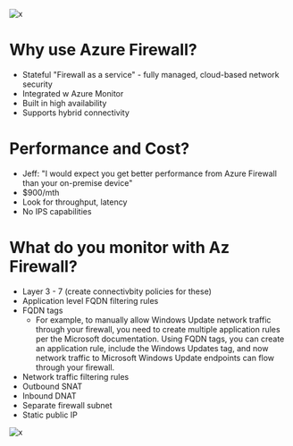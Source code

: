 ![x](https://i.imgur.com/D573l9E.png)

# Why use Azure Firewall?

- Stateful "Firewall as a service" - fully managed, cloud-based network security
- Integrated w Azure Monitor
- Built in high availability
- Supports hybrid connectivity

# Performance and Cost?
- Jeff: "I would expect you get better performance from Azure Firewall than your on-premise device"
- $900/mth
- Look for throughput, latency
- No IPS capabilities

# What do you monitor with Az Firewall?
- Layer 3 - 7 (create connectivbity policies for these)
- Application level FQDN filtering rules
- FQDN tags
    - For example, to manually allow Windows Update network traffic through your firewall, you need to create multiple application rules per the Microsoft documentation. Using FQDN tags, you can create an application rule, include the Windows Updates tag, and now network traffic to Microsoft Windows Update endpoints can flow through your firewall.
- Network traffic filtering rules
- Outbound SNAT
- Inbound DNAT
- Separate firewall subnet
- Static public IP

![x](https://i.imgur.com/h3Vy2uS.png)
